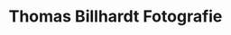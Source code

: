 ---
title: "Thomas Billhardt Fotografie"
url: /dresden/thomas-billhardt-fotografie/
shop: Leerstehend
---